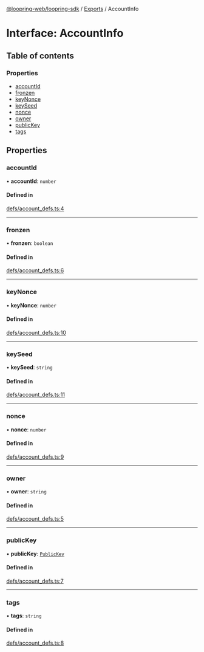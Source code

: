 [@loopring-web/loopring-sdk](../README.md) / [Exports](../modules.md) / AccountInfo

# Interface: AccountInfo

## Table of contents

### Properties

- [accountId](AccountInfo.md#accountid)
- [fronzen](AccountInfo.md#fronzen)
- [keyNonce](AccountInfo.md#keynonce)
- [keySeed](AccountInfo.md#keyseed)
- [nonce](AccountInfo.md#nonce)
- [owner](AccountInfo.md#owner)
- [publicKey](AccountInfo.md#publickey)
- [tags](AccountInfo.md#tags)

## Properties

### accountId

• **accountId**: `number`

#### Defined in

[defs/account_defs.ts:4](https://github.com/Loopring/loopring_sdk/blob/29b8a2c/src/defs/account_defs.ts#L4)

___

### fronzen

• **fronzen**: `boolean`

#### Defined in

[defs/account_defs.ts:6](https://github.com/Loopring/loopring_sdk/blob/29b8a2c/src/defs/account_defs.ts#L6)

___

### keyNonce

• **keyNonce**: `number`

#### Defined in

[defs/account_defs.ts:10](https://github.com/Loopring/loopring_sdk/blob/29b8a2c/src/defs/account_defs.ts#L10)

___

### keySeed

• **keySeed**: `string`

#### Defined in

[defs/account_defs.ts:11](https://github.com/Loopring/loopring_sdk/blob/29b8a2c/src/defs/account_defs.ts#L11)

___

### nonce

• **nonce**: `number`

#### Defined in

[defs/account_defs.ts:9](https://github.com/Loopring/loopring_sdk/blob/29b8a2c/src/defs/account_defs.ts#L9)

___

### owner

• **owner**: `string`

#### Defined in

[defs/account_defs.ts:5](https://github.com/Loopring/loopring_sdk/blob/29b8a2c/src/defs/account_defs.ts#L5)

___

### publicKey

• **publicKey**: [`PublicKey`](PublicKey.md)

#### Defined in

[defs/account_defs.ts:7](https://github.com/Loopring/loopring_sdk/blob/29b8a2c/src/defs/account_defs.ts#L7)

___

### tags

• **tags**: `string`

#### Defined in

[defs/account_defs.ts:8](https://github.com/Loopring/loopring_sdk/blob/29b8a2c/src/defs/account_defs.ts#L8)
